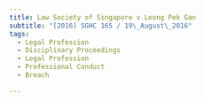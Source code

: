 ```yaml
---
title: Law Society of Singapore v Leong Pek Gan 
subtitle: "[2016] SGHC 165 / 19\_August\_2016"
tags:
  - Legal Profession
  - Disciplinary Proceedings
  - Legal Profession
  - Professional Conduct
  - Breach

---
```


